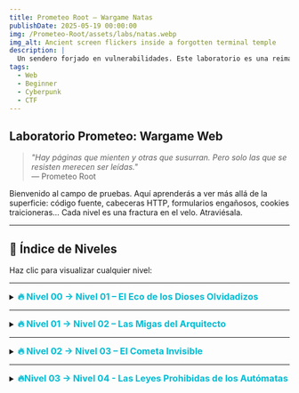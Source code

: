 ```yaml
---
title: Prometeo Root – Wargame Natas
publishDate: 2025-05-19 00:00:00
img: /Prometeo-Root/assets/labs/natas.webp
img_alt: Ancient screen flickers inside a forgotten terminal temple
description: |
  Un sendero forjado en vulnerabilidades. Este laboratorio es una reimaginación del clásico juego Natas de OverTheWire, pero ambientado en el mundo de Prometeo Root.
tags:
  - Web
  - Beginner
  - Cyberpunk
  - CTF
---
```


## Laboratorio Prometeo: Wargame Web

> _"Hay páginas que mienten y otras que susurran. Pero solo las que se resisten merecen ser leídas."_  
> — Prometeo Root

Bienvenido al campo de pruebas. Aquí aprenderás a ver más allá de la superficie: código fuente, cabeceras HTTP, formularios engañosos, cookies traicioneras… Cada nivel es una fractura en el velo. Atraviésala.

---
<h2> 📜 Índice de Niveles </h2>

<p> Haz clic para visualizar cualquier nivel: </p>

---

<details>
  <summary><span style="font-size:1.15em; font-weight:bold; color:#00bcd4;">🔥 Nivel 00 → Nivel 01 – El Eco  de los Dioses Olvidadizos</span></summary>

  > _"Donde los portales no se cierran, ni los guardianes vigilan. Aquí los secretos duermen al aire libre, esperando al primer aliento del aprendiz."_  

  <summary><span style="font-size:2.15em; font-weight:bold;"> 🧭 Introducción </span></summary>

  <p>En esta primera cámara del templo digital, el camino está despejado. Las puertas están abiertas de par en par, como si los constructores hubieran olvidado cerrarlas. Tu única tarea es observar.</p>

  <h5> El mensaje es claro: </h5>

  > _*Antes de aprender a burlar los muros, debes reconocer cuando no existen.*_

  <br/>

  <summary><span style="font-size:2.15em; font-weight:bold;"> 🧪 Objetivo Técnico </span></summary>

  El propósito de este nivel es enseñarte a leer código fuente HTML.
  El password para acceder a *__natas1__* se encuentra directamente dentro del código fuente de la página.

  <details>
  <summary><span style="font-size:2.15em; font-weight:bold;"> 🔍 Pista Técnica</span></summary>

  - La página muestra un mensaje:  
    _"Nothing to see here..."_  
    ¿Seguro?

  - Haz clic derecho sobre la página y selecciona Ver código fuente o presiona Ctrl + U (Windows/Linux) o Cmd + Option + U (Mac).

  - Busca comentarios, etiquetas escondidas o rutas ocultas.  
    A veces los secretos no están cifrados, solo... ignorados.
  </details>

  <summary><span style="font-size:2.15em; font-weight:bold;"> 🔐 Acceso </span> </summary>

  - URL: <a href="http://natas0.natas.labs.overthewire.org" target="_blank">natas0.natas.labs.overthewire.org</a>

  - Usuario: natas0

  - Contraseña: natas0

  - Método de acceso: autenticación HTTP básica

  <summary><span style="font-size:2.15em; font-weight:bold;"> 🗝️ Resultado Esperado </span></summary>

  Una vez encontrado el password oculto, úsalo para acceder a *__natas1__* .
  Tu viaje ha comenzado. La llama de Prometeo se enciende con tu primer descubrimiento.

</details>

---

<details>
  <summary><span style="font-size:1.15em; font-weight:bold; color:#00bcd4;">🔥 Nivel 01 → Nivel 02 – Las Migas del Arquitecto</span></summary>

  > _"En un mundo donde las sombras susurran secretos, el conocimiento es la luz que revela lo oculto."_ 
  > — Prometeo Root   

  <summary><span style="font-size:2.15em; font-weight:bold;"> 🧭 Introducción </span></summary>

  <p>Has atravesado la puerta del templo, pero esta vez los guardianes han dejado una trampa sutil: el conocimiento está al alcance, pero sólo si sabes mirar tras bambalinas.</p>
  <p>La interfaz parece simple. Un botón. Una función. Pero el verdadero acertijo está en cómo se comporta la página al interactuar con ella.</p>

  <br/>

  <summary><span style="font-size:2.15em; font-weight:bold;"> 🧪 Objetivo Técnico </span></summary>

  En este nivel, te intentaran bloquear pero no temas: la curiosidad es tu mejor aliada.
  El password para acceder a *__natas2__* se encuentra tras bambalinas.

  <details>
  <summary><span style="font-size:2.15em; font-weight:bold;"> 🔍 Pista Técnica</span></summary>

  - La página te ha bloqueado el boton derecho del ratón.  
    _"Eso no nos va a detener, solo es un obstáculo insignificante."_  

  - presiona Ctrl + shift + i (Windows/Linux) o ve a Inspeccionar elemento en las herramientas de desarrollador del navegador.

  - Busca comentarios, etiquetas escondidas o rutas ocultas.  
    A veces los secretos no están cifrados, solo... ignorados.  

  </details>

  <summary><span style="font-size:2.15em; font-weight:bold;"> 🔐 Acceso </span> </summary>

  - URL: <a href="http://natas1.natas.labs.overthewire.org" target="_blank">natas1.natas.labs.overthewire.org</a>

  - Usuario: natas1

  - Contraseña: (la que descubriste en el nivel anterior)

  - Método de acceso: autenticación HTTP básica

  <summary><span style="font-size:2.15em; font-weight:bold;"> 🗝️ Resultado Esperado </span></summary>

  Encontrarás en el código fuente una pista o contraseña oculta en un campo HTML o revelada tras una simple acción. Usa esa contraseña para avanzar a  *__natas2__* .
  
  Tu viaje continúa, y la llama de Prometeo arde más brillante con cada descubrimiento.
</details>

  ---

<details>
  <summary><span style="font-size:1.15em; font-weight:bold; color:#00bcd4;">🔥 Nivel 02 → Nivel 03 – El Cometa Invisible</span></summary>

  > "Algunas rutas no se anuncian con palabras, sino con susurros en la estructura misma. Las huellas del arquitecto aún laten en los caminos olvidados."

  <summary><span style="font-size:2.15em; font-weight:bold;"> 🧭 Introducción </span></summary>

  <p>En este umbral, no hay contraseñas, formularios, ni campos ocultos.</p>
  <p>Los guardianes han dejado pistas grabadas en las sendas de los recursos, como migas cósmicas en el firmamento de la web.</p>
  <p>El acceso no se revela por fuerza bruta ni engaño, sino por la capacidad de ver más allá del contenido visible.</p>

  <summary><span style="font-size:2.15em; font-weight:bold;"> 🧪 Objetivo Técnico </span></summary>

  Este nivel te introduce en el arte de inspeccionar la estructura de los recursos web: imágenes, rutas, enlaces relativos, y cómo todo archivo puede ser una puerta.

  <details>
  <summary><span style="font-size:2.15em; font-weight:bold;"> 🔍 Pista Técnica</span></summary>

  - La pagina nos dice que no hay nada en ella, pero debemos buscar el rastro que ha dejado.  
    _"Los detalles son las huellas del arquitecto."_  

  - Localiza el __*src*__ de alguna imagen o recurso.

  - Analiza el path relativo.

  - ¿Es posible modificar la ruta en la URL y explorar el directorio?

  - Busca archivos que puedan contener información valiosa, como __*readme.txt*__, __*users.txt*__ o directamente el archivo que contenga el próximo secreto.

  - **Donde el arquitecto dejó su firma, tú hallarás la clave.**

  </details>

  <summary><span style="font-size:2.15em; font-weight:bold;"> 🔐 Acceso </span> </summary>

  - URL: <a href="http://natas2.natas.labs.overthewire.org" target="_blank">natas2.natas.labs.overthewire.org</a>
  - Usuario: natas2
  - Contraseña: (la que descubriste en el nivel anterior)
  - Método de acceso: autenticación HTTP básica

  <summary><span style="font-size:2.15em; font-weight:bold;"> 🗝️ Resultado Esperado </span></summary

  Una vez que hayas encontrado el archivo o la ruta correcta, obtendrás el password para acceder a *__natas3__*.

  </details>

  ---

<details>
  <summary><span style="font-size:1.15em; font-weight:bold; color:#00bcd4;"> 🔥Nivel 03 → Nivel 04 - Las Leyes Prohibidas de los Autómatas</span></summary>

  >  Los arquitectos intentaron ocultar sus secretos ordenando a los autómatas que no los vieran. Pero un aprendiz de lo invisible no necesita pedir permiso para observar lo que está prohibido.

  <summary><span style="font-size:2.15em; font-weight:bold;"> 🧭 Introducción </span></summary>

  <p>Aquí aprenderás a buscar las reglas que los propios administradores dejan a los bots y motores de búsqueda.</p>
  <p>En el mundo digital, los rastreadores siguen caminos marcados por los administradores, pero tú no eres un rastreador común.</p>
  <p>En el templo digital, esas reglas están codificadas en un archivo llamado robots.txt, que indica a los rastreadores qué rutas deberían (en teoría) ignorar.</p>
  <p>Pero tú no eres un rastreador.</p>
  <p>Tú eres el fuego que ilumina lo que otros evitan.</p>

  <summary><span style="font-size:2.15em; font-weight:bold;"> 🧪 Objetivo Técnico </span></summary>
  
  Este nivel introduce:

  - Análisis de robots.txt como herramienta de reconocimiento
  - Detección de rutas ocultas o restringidas por diseño
  - Exploración manual de directorios sugeridos

  <details>
  <summary><span style="font-size:2.15em; font-weight:bold;"> 🔍 Pista Técnica</span></summary>

  - Visualiza el código fuente del index.
  - Localiza el mensaje oculto en los comentarios HTML.
  - El comentario sugiere que existe un robots.txt, archivo estándar donde los administradores web indican qué rutas no deben ser indexadas por los motores de búsqueda.
  - Accede manualmente a:
    - http://natas3.natas.labs.overthewire.org/robots.txt
  - Allí descubrirás algo como: 
    - User-agent: *  
    - Disallow: /private/
  - Visita el directorio indicado __*(/s3cr3t/)*__ para encontrar el archivo donde yace el próximo password.
  - **"Las puertas cerradas para los autómatas son caminos abiertos para quienes caminan fuera de sus reglas."**

  </details>
  <summary><span style="font-size:2.15em; font-weight:bold;"> 🔐 Acceso </span> </summary>
  <p>Para acceder a la siguiente fase, utiliza las credenciales obtenidas en el nivel anterior.</p>

  - URL: <a href="http://natas3.natas.labs.overthewire.org" target="_blank">natas3.natas.labs.overthewire.org</a>
  - Usuario: natas3
  - Contraseña: (la que descubriste en el nivel anterior) 
  - Método de acceso: autenticación HTTP básica

  <summary><span style="font-size:2.15em; font-weight:bold;"> 🗝️ Resultado Esperado </span></summary>
  
  Una vez que hayas encontrado el archivo o la ruta correcta, obtendrás el password para acceder a *__natas4__*.
</details>
